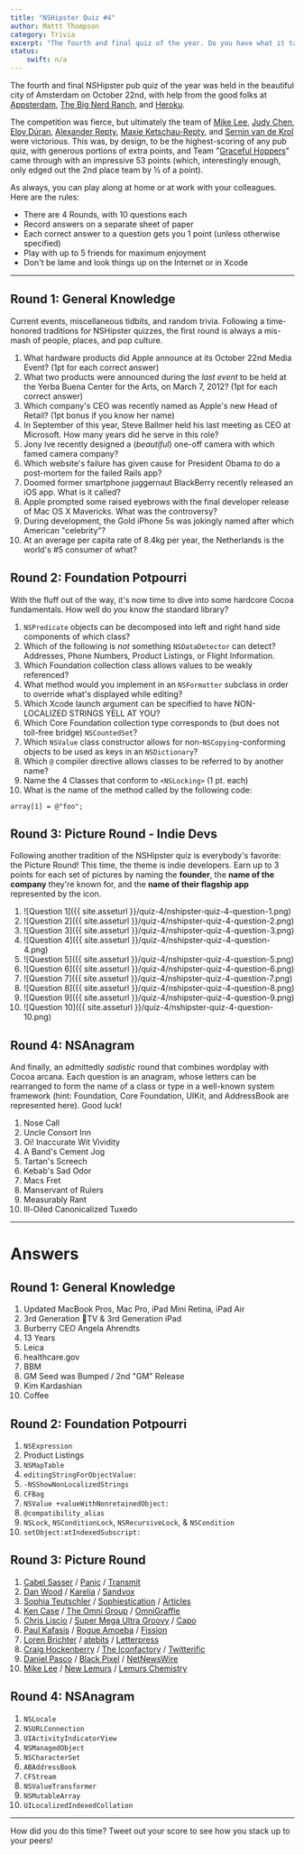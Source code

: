 ```yaml
---
title: "NSHipster Quiz #4"
author: Mattt Thompson
category: Trivia
excerpt: "The fourth and final quiz of the year. Do you have what it takes to be the `NSArray -firstObject` among your peers?"
status:
    swift: n/a
---
```


The fourth and final NSHipster pub quiz of the year was held in the beautiful city of Amsterdam on October 22nd, with help from the good folks at [Appsterdam](http://appsterdam.rs), [The Big Nerd Ranch](http://www.bignerdranch.com/), and [Heroku](http://www.heroku.com).

The competition was fierce, but ultimately the team of [Mike Lee](https://twitter.com/bmf), [Judy Chen](https://twitter.com/judykitteh), [Eloy Dúran](https://twitter.com/alloy), [Alexander Repty](https://twitter.com/arepty), [Maxie Ketschau-Repty](https://twitter.com/Yumyoko), and [Sernin van de Krol](https://twitter.com/paneidos) were victorious. This was, by design, to be the highest-scoring of any pub quiz, with generous portions of extra points, and Team "[Graceful Hoppers](http://en.wikipedia.org/wiki/Grace_Hopper)" came through with an impressive 53 points (which, interestingly enough, only edged out the 2nd place team by ½ of a point).

As always, you can play along at home or at work with your colleagues. Here are the rules:

- There are 4 Rounds, with 10 questions each
- Record answers on a separate sheet of paper
- Each correct answer to a question gets you 1 point (unless otherwise specified)
- Play with up to 5 friends for maximum enjoyment
- Don't be lame and look things up on the Internet or in Xcode

* * *

Round 1: General Knowledge
--------------------------

Current events, miscellaneous tidbits, and random trivia. Following a time-honored traditions for NSHipster quizzes, the first round is always a mis-mash of people, places, and pop culture.

1. What hardware products did Apple announce at its October 22nd Media Event? (1pt for each correct answer)
2. What two products were announced during the _last event_ to be held at the Yerba Buena Center for the Arts, on March 7, 2012? (1pt for each correct answer)
3. Which company's CEO was recently named as Apple's new Head of Retail? (1pt bonus if you know her name)
4. In September of this year, Steve Ballmer held his last meeting as CEO at Microsoft. How many years did he serve in this role?
5. Jony Ive recently designed a (_beautiful_) one-off camera with which famed camera company?
6. Which website's failure has given cause for President Obama to do a post-mortem for the failed Rails app?
7. Doomed former smartphone juggernaut BlackBerry recently released an iOS app. What is it called?
8. Apple prompted some raised eyebrows with the final developer release of Mac OS X Mavericks. What was the controversy?
9. During development, the Gold iPhone 5s was jokingly named after which American "celebrity"?
10. At an average per capita rate of 8.4kg per year, the Netherlands is the world's #5 consumer of what?

Round 2: Foundation Potpourri
-----------------------------

With the fluff out of the way, it's now time to dive into some hardcore Cocoa fundamentals. How well do _you_ know the standard library?

1. `NSPredicate` objects can be decomposed into left and right hand side components of which class?
2. Which of the following is _not_ something `NSDataDetector` can detect? Addresses, Phone Numbers, Product Listings, or Flight Information.
3. Which Foundation collection class allows values to be weakly referenced?
4. What method would you implement in an `NSFormatter` subclass in order to override what's displayed while editing?
5. Which Xcode launch argument can be specified to have NON-LOCALIZED STRINGS YELL AT YOU?
6. Which Core Foundation collection type corresponds to (but does not toll-free bridge) `NSCountedSet`?
7. Which `NSValue` class constructor allows for non-`NSCopying`-conforming objects to be used as keys in an `NSDictionary`?
8. Which `@` compiler directive allows classes to be referred to by another name?
9. Name the 4 Classes that conform to `<NSLocking>` (1 pt. each)
10. What is the name of the method called by the following code:

~~~{objective-c}
array[1] = @"foo";
~~~

Round 3: Picture Round - Indie Devs
-----------------------------------

Following another tradition of the NSHipster quiz is everybody's favorite: the Picture Round! This time, the theme is indie developers. Earn up to 3 points for each set of pictures by naming the **founder**, the **name of the company** they're known for, and the **name of their flagship app** represented by the icon.

1. ![Question 1]({{ site.asseturl }}/quiz-4/nshipster-quiz-4-question-1.png)
2. ![Question 2]({{ site.asseturl }}/quiz-4/nshipster-quiz-4-question-2.png)
3. ![Question 3]({{ site.asseturl }}/quiz-4/nshipster-quiz-4-question-3.png)
4. ![Question 4]({{ site.asseturl }}/quiz-4/nshipster-quiz-4-question-4.png)
5. ![Question 5]({{ site.asseturl }}/quiz-4/nshipster-quiz-4-question-5.png)
6. ![Question 6]({{ site.asseturl }}/quiz-4/nshipster-quiz-4-question-6.png)
7. ![Question 7]({{ site.asseturl }}/quiz-4/nshipster-quiz-4-question-7.png)
8. ![Question 8]({{ site.asseturl }}/quiz-4/nshipster-quiz-4-question-8.png)
9. ![Question 9]({{ site.asseturl }}/quiz-4/nshipster-quiz-4-question-9.png)
10. ![Question 10]({{ site.asseturl }}/quiz-4/nshipster-quiz-4-question-10.png)

Round 4: NSAnagram
------------------

And finally, an admittedly _sadistic_ round that combines wordplay with Cocoa arcana. Each question is an anagram, whose letters can be rearranged to form the name of a class or type in a well-known system framework (hint: Foundation, Core Foundation, UIKit, and AddressBook are represented here). Good luck!

1. Nose Call
2. Uncle Consort Inn
3. Oi! Inaccurate Wit Vividity
4. A Band's Cement Jog
5. Tartan's Screech
6. Kebab's Sad Odor
7. Macs Fret
8. Manservant of Rulers
9. Measurably Rant
10. Ill-Oiled Canonicalized Tuxedo

* * *

# Answers

Round 1: General Knowledge
--------------------------

1. Updated MacBook Pros, Mac Pro, iPad Mini Retina, iPad Air
2. 3rd Generation TV & 3rd Generation iPad
3. Burberry CEO Angela Ahrendts
4. 13 Years
5. Leica
6. healthcare.gov
7. BBM
8. GM Seed was Bumped / 2nd "GM" Release
9. Kim Kardashian
10. Coffee

Round 2: Foundation Potpourri
-----------------------------

1. `NSExpression`
2. Product Listings
3. `NSMapTable`
4. `editingStringForObjectValue:`
5. `-NSShowNonLocalizedStrings`
6. `CFBag`
7. `NSValue +valueWithNonretainedObject:`
8. `@compatibility_alias`
9. `NSLock`, `NSConditionLock`, `NSRecursiveLock`, & `NSCondition`
10. `setObject:atIndexedSubscript:`

Round 3: Picture Round
----------------------

1. [Cabel Sasser](https://twitter.com/cabel) / [Panic](http://panic.com/) / [Transmit](http://panic.com/transmit/)
2. [Dan Wood](https://twitter.com/danwood) / [Karelia](http://www.karelia.com/) / [Sandvox](http://www.karelia.com/products/sandvox/)
3. [Sophia Teutschler](https://twitter.com/_soaps) / [Sophiestication](http://sophiestication.com/) / [Articles](http://sophiestication.com/articles/)
4. [Ken Case](https://twitter.com/kcase) / [The Omni Group](http://www.omnigroup.com/) / [OmniGraffle](http://www.omnigroup.com/omnigraffle/)
5. [Chris Liscio](https://twitter.com/liscio) / [Super Mega Ultra Groovy](http://supermegaultragroovy.com/) / [Capo](http://supermegaultragroovy.com/products/Capo/)
6. [Paul Kafasis](https://twitter.com/PBones) / [Rogue Amoeba](http://rogueamoeba.com/) / [Fission](http://rogueamoeba.com/fission/)
7. [Loren Brichter](https://twitter.com/lorenb) / [atebits](http://www.atebits.com/) / [Letterpress](http://www.atebits.com/letterpress/)
8. [Craig Hockenberry](https://twitter.com/chockenberry) / [The Iconfactory](http://iconfactory.com/) / [Twitterific](http://twitterrific.com/ios)
9. [Daniel Pasco](https://twitter.com/dlpasco) / [Black Pixel](http://blackpixel.com/) / [NetNewsWire](http://netnewswireapp.com/)
10. [Mike Lee](https://twitter.com/bmf) / [New Lemurs](http://newlemurs.com/) / [Lemurs Chemistry](http://newlemurs.com/)

Round 4: NSAnagram
------------------

1. `NSLocale`
2. `NSURLConnection`
3. `UIActivityIndicatorView`
4. `NSManagedObject`
5. `NSCharacterSet`
6. `ABAddressBook`
7. `CFStream`
8. `NSValueTransformer`
9. `NSMutableArray`
10. `UILocalizedIndexedCollation`

* * *

How did you do this time? Tweet out your score to see how you stack up to your peers!
